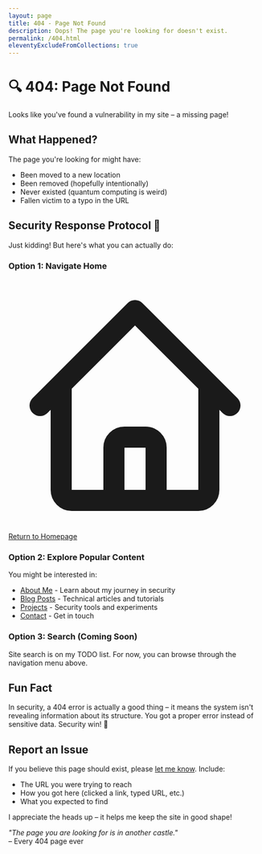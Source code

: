 ```yaml
---
layout: page
title: 404 - Page Not Found
description: Oops! The page you're looking for doesn't exist.
permalink: /404.html
eleventyExcludeFromCollections: true
---
```


# 🔍 404: Page Not Found

<div class="prose prose-lg prose-gray dark:prose-invert lg:prose-xl max-w-none">

<p class="lead text-xl text-gray-600 dark:text-gray-400 italic">
Looks like you've found a vulnerability in my site – a missing page!
</p>

## What Happened?

The page you're looking for might have:
- Been moved to a new location
- Been removed (hopefully intentionally)
- Never existed (quantum computing is weird)
- Fallen victim to a typo in the URL

## Security Response Protocol 🚨

Just kidding! But here's what you can actually do:

### Option 1: Navigate Home
<a href="/" class="inline-flex items-center px-6 py-3 bg-primary-600 text-white rounded-lg hover:bg-primary-700 transition-colors">
  <svg class="w-5 h-5 mr-2" fill="none" viewBox="0 0 24 24" stroke="currentColor">
    <path stroke-linecap="round" stroke-linejoin="round" stroke-width="2" d="M3 12l2-2m0 0l7-7 7 7M5 10v10a1 1 0 001 1h3m10-11l2 2m-2-2v10a1 1 0 01-1 1h-3m-6 0a1 1 0 001-1v-4a1 1 0 011-1h2a1 1 0 011 1v4a1 1 0 001 1m-6 0h6" />
  </svg>
  Return to Homepage
</a>

### Option 2: Explore Popular Content

You might be interested in:
- [About Me](/about/) - Learn about my journey in security
- [Blog Posts](/posts/) - Technical articles and tutorials
- [Projects](/projects/) - Security tools and experiments
- [Contact](/contact/) - Get in touch

### Option 3: Search (Coming Soon)

Site search is on my TODO list. For now, you can browse through the navigation menu above.

## Fun Fact

In security, a 404 error is actually a good thing – it means the system isn't revealing information about its structure. You got a proper error instead of sensitive data. Security win! 🎉

## Report an Issue

If you believe this page should exist, please [let me know](/contact/). Include:
- The URL you were trying to reach
- How you got here (clicked a link, typed URL, etc.)
- What you expected to find

I appreciate the heads up – it helps me keep the site in good shape!

<div class="mt-12 p-6 bg-gray-100 dark:bg-gray-800 rounded-lg">
  <p class="text-center text-gray-600 dark:text-gray-400">
    <em>"The page you are looking for is in another castle."</em><br>
    – Every 404 page ever
  </p>
</div>

</div>